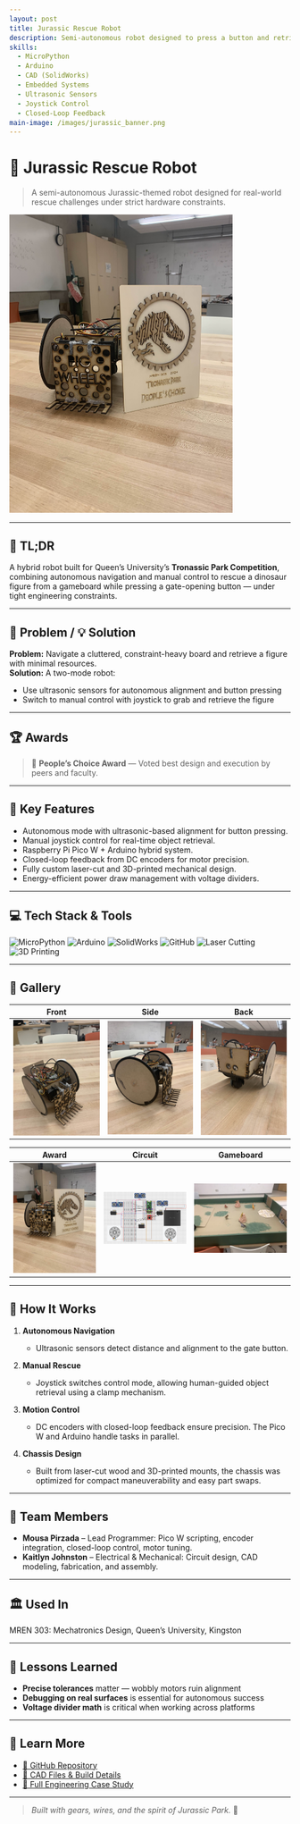 ```yaml
---
layout: post
title: Jurassic Rescue Robot
description: Semi-autonomous robot designed to press a button and retrieve a figure in a Jurassic-themed competition.
skills:
  - MicroPython
  - Arduino
  - CAD (SolidWorks)
  - Embedded Systems
  - Ultrasonic Sensors
  - Joystick Control
  - Closed-Loop Feedback
main-image: /images/jurassic_banner.png
---
```


# 🦖 Jurassic Rescue Robot

> A semi-autonomous Jurassic-themed robot designed for real-world rescue challenges under strict hardware constraints.

<img src="/assets/images/jurassic-rescue/award_robot.jpg" alt="Robot Front View" width="400"/>

---

## 🚀 TL;DR  
A hybrid robot built for Queen’s University’s **Tronassic Park Competition**, combining autonomous navigation and manual control to rescue a dinosaur figure from a gameboard while pressing a gate-opening button — under tight engineering constraints.

---

## 🧩 Problem / 💡 Solution

**Problem:** Navigate a cluttered, constraint-heavy board and retrieve a figure with minimal resources.  
**Solution:** A two-mode robot:  
- Use ultrasonic sensors for autonomous alignment and button pressing  
- Switch to manual control with joystick to grab and retrieve the figure

---

## 🏆 Awards

> 🥇 **People’s Choice Award** — Voted best design and execution by peers and faculty.

---

## 🔧 Key Features

- Autonomous mode with ultrasonic-based alignment for button pressing.
- Manual joystick control for real-time object retrieval.
- Raspberry Pi Pico W + Arduino hybrid system.
- Closed-loop feedback from DC encoders for motor precision.
- Fully custom laser-cut and 3D-printed mechanical design.
- Energy-efficient power draw management with voltage dividers.
---

## 💻 Tech Stack & Tools

![MicroPython](https://img.shields.io/badge/MicroPython-000000?style=flat&logo=python&logoColor=white)
![Arduino](https://img.shields.io/badge/Arduino-00979D?style=flat&logo=arduino&logoColor=white)
![SolidWorks](https://img.shields.io/badge/SolidWorks-E02C2C?style=flat&logo=solidworks&logoColor=white)
![GitHub](https://img.shields.io/badge/GitHub-181717?style=flat&logo=github)
![Laser Cutting](https://img.shields.io/badge/Laser--Cutting-red?style=flat)
![3D Printing](https://img.shields.io/badge/3D--Printing-orange?style=flat)

---

## 📸 Gallery

| Front | Side | Back |
|-------|------|------|
| <img src="/assets/images/jurassic-rescue/robot_front.jpg" width="250"/> | <img src="/assets/images/jurassic-rescue/robot_side.jpg" width="250"/> | <img src="/assets/images/jurassic-rescue/robot_back.jpg" width="250"/> |

| Award | Circuit | Gameboard |
|-------|---------|-----------|
| <img src="/assets/images/jurassic-rescue/award_robot.jpg" width="250"/> | <img src="/assets/images/jurassic-rescue/electrical_schematic.png" width="250"/> | <img src="/assets/images/jurassic-rescue/gameboard_middle.webp" width="250"/> |

---

## 🧠 How It Works

1. **Autonomous Navigation**  
   - Ultrasonic sensors detect distance and alignment to the gate button.

2. **Manual Rescue**  
   - Joystick switches control mode, allowing human-guided object retrieval using a clamp mechanism.

3. **Motion Control**  
   - DC encoders with closed-loop feedback ensure precision. The Pico W and Arduino handle tasks in parallel.

4. **Chassis Design**  
   - Built from laser-cut wood and 3D-printed mounts, the chassis was optimized for compact maneuverability and easy part swaps.

---

## 🤝 Team Members

- **Mousa Pirzada** – Lead Programmer: Pico W scripting, encoder integration, closed-loop control, motor tuning.
- **Kaitlyn Johnston** – Electrical & Mechanical: Circuit design, CAD modeling, fabrication, and assembly.

---

## 🏛️ Used In  
MREN 303: Mechatronics Design, Queen’s University, Kingston

---

## 🧠 Lessons Learned

- **Precise tolerances** matter — wobbly motors ruin alignment
- **Debugging on real surfaces** is essential for autonomous success
- **Voltage divider math** is critical when working across platforms

---

## 📖 Learn More

- [🔗 GitHub Repository](https://github.com/20mup/jurassic-rescue-robot)
- [📂 CAD Files & Build Details](https://github.com/20mup/jurassic-rescue-robot/design)
- [📄 Full Engineering Case Study](/docs/jurassic-rescue-robot.md)

---

> _Built with gears, wires, and the spirit of Jurassic Park._ 🦕

